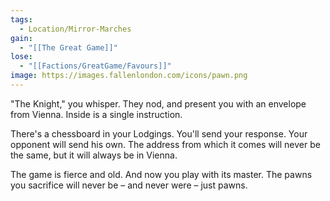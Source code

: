 ```yaml
---
tags:
  - Location/Mirror-Marches
gain:
  - "[[The Great Game]]"
lose:
  - "[[Factions/GreatGame/Favours]]"
image: https://images.fallenlondon.com/icons/pawn.png
---
```

"The Knight," you whisper. They nod, and present you with an envelope from Vienna. Inside is a single instruction.

There's a chessboard in your Lodgings. You'll send your response. Your opponent will send his own. The address from which it comes will never be the same, but it will always be in Vienna.

The game is fierce and old. And now you play with its master. The pawns you sacrifice will never be – and never were – just pawns.